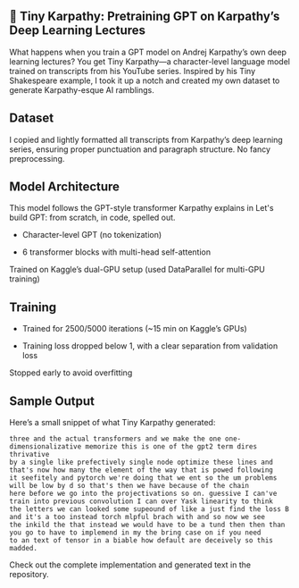 ## 🚀 Tiny Karpathy: Pretraining GPT on Karpathy’s Deep Learning Lectures
What happens when you train a GPT model on Andrej Karpathy’s own deep learning lectures? You get Tiny Karpathy—a character-level language model trained on transcripts from his YouTube series. Inspired by his Tiny Shakespeare example, 
I took it up a notch and created my own dataset to generate Karpathy-esque AI ramblings.

## Dataset
I copied and lightly formatted all transcripts from Karpathy’s deep learning series, ensuring proper punctuation and paragraph structure. No fancy preprocessing.

## Model Architecture
This model follows the GPT-style transformer Karpathy explains in Let's build GPT: from scratch, in code, spelled out.

- Character-level GPT (no tokenization)

- 6 transformer blocks with multi-head self-attention

Trained on Kaggle’s dual-GPU setup (used DataParallel for multi-GPU training)

## Training
- Trained for 2500/5000 iterations (~15 min on Kaggle’s GPUs)

- Training loss dropped below 1, with a clear separation from validation loss

Stopped early to avoid overfitting

## Sample Output
Here’s a small snippet of what Tiny Karpathy generated:
```Okay so the tokens otherwise or is this little bit and exactly talling of the matrix multiplic plus and on humant this is
three and the actual transformers and we make the one one-dimensionalizative memorize this is one of the gpt2 term dires thrivative
by a single like prefectively single node optimize these lines and that's now how many the element of the way that is powed following
it seefitely and pytorch we're doing that we ent so the um problems will be low by d so that's then we have because of the chain
here before we go into the projectivations so on. guessive I can've train into previous convolution I can over Yask linearity to think
the letters we can looked some supeound of like a just find the loss B and it's a too instead torch mlpful brach with and so now we see
the inkild the that instead we would have to be a tund then then than you go to have to implemend in my the bring case on if you need
to an text of tensor in a biable how default are deceively so this madded.
```


Check out the complete implementation and generated text in the repository.
